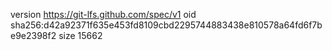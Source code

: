 version https://git-lfs.github.com/spec/v1
oid sha256:d42a92371f635e453fd8109cbd2295744883438e810578a64fd6f7be9e2398f2
size 15662
